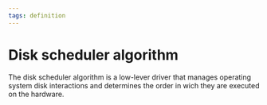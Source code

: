 ```yaml
---
tags: definition
---
```


# Disk scheduler algorithm
The disk scheduler algorithm is a low-lever driver that manages operating system disk interactions and determines the order in wich they are executed on the hardware.
